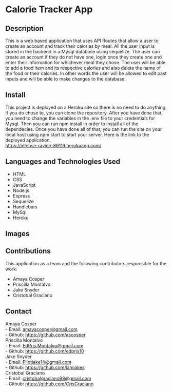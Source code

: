 # Calorie Tracker App

## Description
This is a web based application that uses API Routes that allow a user to create an account and track their calories by meal. All the user input is stored in the backend in a Mysql database using sequelize. The user can create an account if they do not have one, login once they create one and enter their information for whichever meal they chose. The user will be able to add a food item and its respective calories and also delete the name of the food or their calories. In other words the user will be allowed to edit past inputs and will be able to make changes to the database. <br />

## Install
This project is deployed on a Heroku site so there is no need to do anything. If you do chose to, you can clone the repository. After you have done that, you need to change the variables in the .env file to your credentials for Mysql. Then you can run npm install in order to install all of the dependecies. Once you have done all of that, you can run the site on your local host using npm start to start your server. Here is the link to the deployed application. <br />
https://intense-ravine-89119.herokuapp.com/

## Languages and Technologies Used
- HTML
- CSS
- JavaScript
- Node.js
- Express
- Sequelize
- Handlebars
- MySql
- Heroku

## Images

## Contributions
This application as a team and the following contributors responsible for the work: <br />
- Amaya Cosper
- Priscilla Montalvo
- Jake Snyder
- Cristobal Graciano

## Contact
Amaya Cosper<br/>
    - Email: amayacosper@gmail.com<br/>
    - Github: https://github.com/ascosper
    <br />
Priscilla Montalvo<br/>
    - Email: EdPris.Montalvo@gmail.com<br/>
    - Github: https://github.com/edpris10
    <br />
Jake Snyder<br/>
    - Email: Pilotjake14@gmail.com<br/>
    - Github: https://github.com/iamjakes
    <br />
Cristobal Graciano<br/>
    - Email: cristobalgraciano98@gmail.com<br/>
    - Github: https://github.com/CrisGraciano
    <br />
